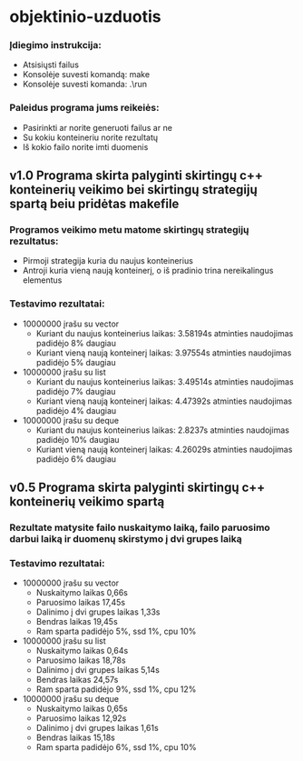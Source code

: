 # objektinio-uzduotis


### Įdiegimo instrukcija:<br>
- Atsisiųsti failus
- Konsolėje suvesti komandą: make
- Konsolėje suvesti komanda: .\run

### Paleidus programa jums reikeiės:<br>
- Pasirinkti ar norite generuoti failus ar ne
- Su kokiu konteineriu norite rezultatų
- Iš kokio failo norite imti duomenis
## v1.0 Programa skirta palyginti skirtingų c++ konteinerių veikimo bei skirtingų strategijų spartą beiu pridėtas makefile
### Programos veikimo metu matome skirtingų strategijų rezultatus:<br>
- Pirmoji strategija kuria du naujus konteinerius
- Antroji kuria vieną naują konteinerį, o iš pradinio trina nereikalingus elementus
### Testavimo rezultatai:<br>
- 10000000 įrašu su vector
  - Kuriant du naujus konteinerius laikas: 3.58194s atminties naudojimas padidėjo 8% daugiau
  - Kuriant vieną naują konteinerį laikas: 3.97554s atminties naudojimas padidėjo 5% daugiau
- 10000000 įrašu su list
  - Kuriant du naujus konteinerius laikas: 3.49514s atminties naudojimas padidėjo 7% daugiau
  - Kuriant vieną naują konteinerį laikas: 4.47392s atminties naudojimas padidėjo 4% daugiau
- 10000000 įrašu su deque
  - Kuriant du naujus konteinerius laikas: 2.8237s atminties naudojimas padidėjo 10% daugiau
  - Kuriant vieną naują konteinerį laikas: 4.26029s atminties naudojimas padidėjo 6% daugiau 

## v0.5 Programa skirta palyginti skirtingų c++ konteinerių veikimo spartą

### Rezultate matysite failo nuskaitymo laiką, failo paruosimo darbui laiką ir duomenų skirstymo į dvi grupes laiką

### Testavimo rezultatai:<br>
- 10000000 įrašu su vector
  - Nuskaitymo laikas 0,66s
  - Paruosimo laikas 17,45s
  - Dalinimo į dvi grupes laikas 1,33s
  - Bendras laikas 19,45s
  - Ram sparta padidėjo 5%, ssd 1%, cpu 10%
- 10000000 įrašu su list
  - Nuskaitymo laikas  0,64s
  - Paruosimo laikas 18,78s
  - Dalinimo į dvi grupes laikas 5,14s
  - Bendras laikas 24,57s
  - Ram sparta padidėjo 9%, ssd 1%, cpu 12%
- 10000000 įrašu su deque
  - Nuskaitymo laikas  0,65s
  - Paruosimo laikas 12,92s
  - Dalinimo į dvi grupes laikas 1,61s
  - Bendras laikas 15,18s
  - Ram sparta padidėjo 6%, ssd 1%, cpu 10%
